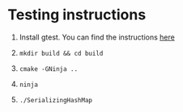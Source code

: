# Testing instructions
1) Install gtest. You can find the instructions [here](https://github.com/google/googletest/blob/master/googletest/README.md)

2) `mkdir build && cd build`
3) `cmake -GNinja ..`
4) `ninja`
5) `./SerializingHashMap`

